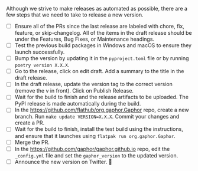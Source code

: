 Although we strive to make releases as automated as possible, there are a few steps that we need to take to release a new version.

- [ ] Ensure all of the PRs since the last release are labeled with chore, fix, feature, or skip-changelog.
All of the items in the draft release should be under the Features, Bug Fixes, or Maintenance headings.
- [ ] Test the previous build packages in Windows and macOS to ensure they launch successfully.
- [ ] Bump the version by updating it in the `pyproject.toml` file or by running `poetry version X.X.X`.
- [ ] Go to the release, click on edit draft. Add a summary to the title in the draft release.
- [ ] In the draft release, update the version tag to the correct version (remove the v in front). Click on Publish Release.
- [ ] Wait for the build to finish and the release artifacts to be uploaded. The PyPI release is made automatically during
the build.
- [ ] In the https://github.com/flathub/org.gaphor.Gaphor repo, create a new branch. Run `make update VERSION=X.X.X`.
Commit your changes and create a PR.
- [ ] Wait for the build to finish, install the test build using the instructions, and ensure that it launches using
`flatpak run org.gaphor.Gaphor`.
- [ ] Merge the PR.
- [ ] In the https://github.com/gaphor/gaphor.github.io repo, edit the `_config.yml` file and set the `gaphor_version` to the
updated version.
- [ ] Announce the new version on Twitter. :tada:

